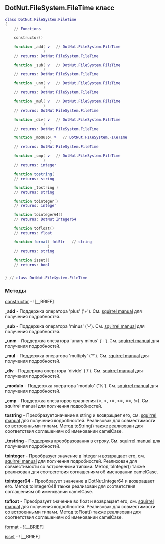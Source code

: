 ## DotNut.FileSystem.FileTime класс


```lua
class DotNut.FileSystem.FileTime
{
    // Functions

    constructor()

    function _add( v   // DotNut.FileSystem.FileTime
                 )
    // returns: DotNut.FileSystem.FileTime

    function _sub( v   // DotNut.FileSystem.FileTime
                 )
    // returns: DotNut.FileSystem.FileTime

    function _unm( v   // DotNut.FileSystem.FileTime
                 )
    // returns: DotNut.FileSystem.FileTime

    function _mul( v   // DotNut.FileSystem.FileTime
                 )
    // returns: DotNut.FileSystem.FileTime

    function _div( v   // DotNut.FileSystem.FileTime
                 )
    // returns: DotNut.FileSystem.FileTime

    function _modulo( v   // DotNut.FileSystem.FileTime
                    )
    // returns: DotNut.FileSystem.FileTime

    function _cmp( v   // DotNut.FileSystem.FileTime
                 )
    // returns: integer

    function tostring()
    // returns: string

    function _tostring()
    // returns: string

    function tointeger()
    // returns: integer

    function tointeger64()
    // returns: DotNut.Integer64

    function tofloat()
    // returns: float

    function format( fmtStr   // string
                   )
    // returns: string

    function isset()
    // returns: bool


} // class DotNut.FileSystem.FileTime
```



### Методы


[constructor](../../DotNut/FileSystem/FileTime/constructor.md) - ![__BRIEF]


**_add** - Поддержка оператора 'plus' ('+'). См. [squirrel manual](http://squirrel-lang.org/squirreldoc/reference/language/metamethods.html#add) для получения подробностей.


**_sub** - Поддержка оператора 'minus' ('-'). См. [squirrel manual](http://squirrel-lang.org/squirreldoc/reference/language/metamethods.html#sub) для получения подробностей.


**_unm** - Поддержка оператора 'unary minus' ('-'). См. [squirrel manual](http://squirrel-lang.org/squirreldoc/reference/language/metamethods.html#unm) для получения подробностей.


**_mul** - Поддержка оператора 'multiply' ('*'). См. [squirrel manual](http://squirrel-lang.org/squirreldoc/reference/language/metamethods.html#mul) для получения подробностей.


**_div** - Поддержка оператора 'divide' ('/'). См. [squirrel manual](http://squirrel-lang.org/squirreldoc/reference/language/metamethods.html#div) для получения подробностей.


**_modulo** - Поддержка оператора 'modulo' ('%'). См. [squirrel manual](http://squirrel-lang.org/squirreldoc/reference/language/metamethods.html#modulo) для получения подробностей.


**_cmp** - Поддержка операторов сравнения (<, >, <=, >=, ==, !=). См. [squirrel manual](http://squirrel-lang.org/squirreldoc/reference/language/metamethods.html#cmp) для получения подробностей.


**tostring** - Преобразует значение в string и возвращает его, см. [squirrel manual](http://squirrel-lang.org/squirreldoc/reference/language/builtin_functions.html#string) для получения подробностей. Реализован для совместимости со встроенными типами. Метод toString() также реализован для соответствия соглашениям об именовании camelCase.


**_tostring** - Поддержка преобразования в строку. См. [squirrel manual](http://squirrel-lang.org/squirreldoc/reference/language/metamethods.html#tostring) для получения подробностей.


**tointeger** - Преобразует значение в integer и возвращает его, см. [squirrel manual](http://squirrel-lang.org/squirreldoc/reference/language/builtin_functions.html#integer) для получения подробностей. Реализован для совместимости со встроенными типами. Метод toInteger() также реализован для соответствия соглашениям об именовании camelCase.


**tointeger64** - Преобразует значение в DotNut.Integer64 и возвращает его. Метод toInteger64() также реализован для соответствия соглашениям об именовании camelCase.


**tofloat** - Преобразует значение во float и возвращает его, см. [squirrel manual](http://squirrel-lang.org/squirreldoc/reference/language/builtin_functions.html#float) для получения подробностей. Реализован для совместимости со встроенными типами. Метод  toFloat() также реализован для соответствия соглашениям об именовании camelCase.


[format](../../DotNut/FileSystem/FileTime/format.md) - ![__BRIEF]


[isset](../../DotNut/FileSystem/FileTime/isset.md) - ![__BRIEF]


